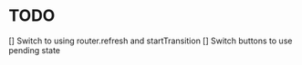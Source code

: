 # TODO

[] Switch to using router.refresh and startTransition
[] Switch buttons to use pending state

